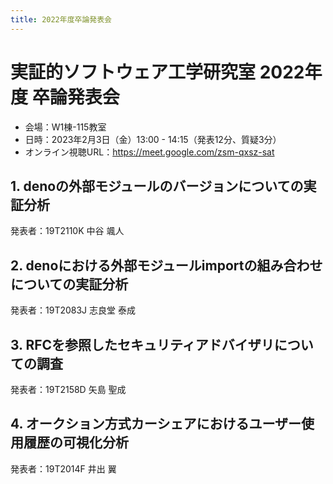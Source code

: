```yaml
---
title: 2022年度卒論発表会
---
```


<script src="https://esm.sh/pdf-viewer-web-component@0.0.23" type="module"></script>

# 実証的ソフトウェア工学研究室 2022年度 卒論発表会

- 会場：W1棟-115教室
- 日時：2023年2月3日（金）13:00 - 14:15（発表12分、質疑3分）
- オンライン視聴URL：https://meet.google.com/zsm-qxsz-sat

## 1. denoの外部モジュールのバージョンについての実証分析

発表者：19T2110K 中谷 颯人

<div style="width: 600px;">
  <pdf-viewer canvas-width="600" url="./19T2110K.pdf"></pdf-viewer>
</div>

## 2. denoにおける外部モジュールimportの組み合わせについての実証分析

発表者：19T2083J 志良堂 泰成

## 3. RFCを参照したセキュリティアドバイザリについての調査

発表者：19T2158D 矢島 聖成

## 4. オークション方式カーシェアにおけるユーザー使用履歴の可視化分析

発表者：19T2014F 井出 翼
